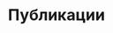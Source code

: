 ---
layout: docs-index
title: Публикации
breadcrumbs:
  - name: Публикации
    url: /slides/
subNavbar: true
subMenu: true
subMenuAction: false
submenuTitle: Видео
subMenuItems:
  - name: Разработчикам
    url: /slides/
  - name: Пользователям
    url: /slides/
---